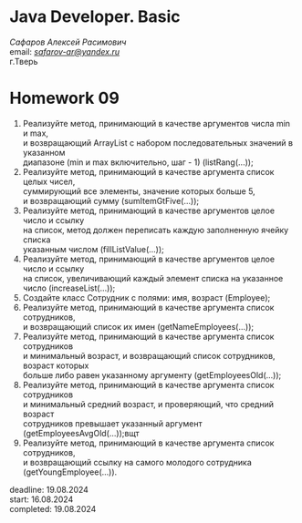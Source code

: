 # Java Developer. Basic  

_Сафаров Алексей Расимович_  
email: *safarov-ar@yandex.ru*  
г.Тверь

# Homework 09
1. Реализуйте метод, принимающий в качестве аргументов числа min и max,  
 и возвращающий ArrayList с набором последовательных значений в указанном  
 диапазоне (min и max включительно, шаг - 1) (listRang(...));
2. Реализуйте метод, принимающий в качестве аргумента список целых чисел,  
 суммирующий все элементы, значение которых больше 5,  
 и возвращающий сумму (sumItemGtFive(...));
3. Реализуйте метод, принимающий в качестве аргументов целое число и ссылку  
 на список, метод должен переписать каждую заполненную ячейку списка  
 указанным числом (fillListValue(...));
4. Реализуйте метод, принимающий в качестве аргументов целое число и ссылку  
 на список, увеличивающий каждый элемент списка на указанное  
 число (increaseList(...));
5. Создайте класс Сотрудник с полями: имя, возраст (Employee);
6. Реализуйте метод, принимающий в качестве аргумента список сотрудников,  
 и возвращающий список их имен (getNameEmployees(...));
7. Реализуйте метод, принимающий в качестве аргумента список сотрудников  
 и минимальный возраст, и возвращающий список сотрудников, возраст которых  
 больше либо равен указанному аргументу (getEmployeesOld(...));
8. Реализуйте метод, принимающий в качестве аргумента список сотрудников  
 и минимальный средний возраст, и проверяющий, что средний возраст  
 сотрудников превышает указанный аргумент (getEmployeesAvgOld(...));вщт
9. Реализуйте метод, принимающий в качестве аргумента список сотрудников,  
 и возвращающий ссылку на самого молодого сотрудника (getYoungEmployee(...)).

deadline: 19.08.2024  
start: 16.08.2024   
completed: 19.08.2024   
